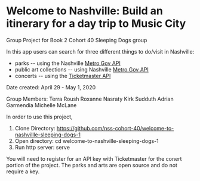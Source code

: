 # Welcome to Nashville: Build an itinerary for a day trip to Music City
Group Project for Book 2 Cohort 40 Sleeping Dogs group

In this app users can search for three different things to do/visit in Nashville:
* parks -- using the Nashville [Metro Gov API](https://dev.socrata.com/foundry/data.nashville.gov/xbru-cfzi)
* public art collections -- using Nashville [Metro Gov API](https://dev.socrata.com/foundry/data.nashville.gov/eviu-nxp6)
* concerts -- using the [Ticketmaster API](https://developer.ticketmaster.com/products-and-docs/apis/getting-started/)


Date created: April 29 - May 1, 2020

Group Members: Terra Roush
Roxanne Nasraty
Kirk Sudduth
Adrian Garmendia
Michelle McLane

In order to use this project, 
1. Clone Directory: https://github.com/nss-cohort-40/welcome-to-nashvillle-sleeping-dogs-1
2. Open directory: cd welcome-to-nashville-sleeping-dogs-1
3. Run http server: serve

You will need to register for an API key with Ticketmaster for the conert portion of the project. The parks and arts are open source and do not require a key.